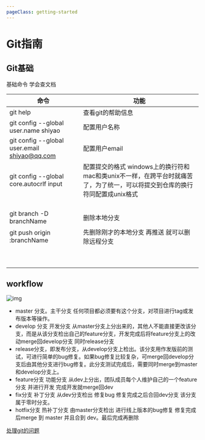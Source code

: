 ```yaml
---
pageClass: getting-started
---
```


# Git指南

## Git基础
基础命令 学会查文档



| 命令                                         | 功能                                                         |
| -------------------------------------------- | ------------------------------------------------------------ |
| git help                                     | 查看git的帮助信息                                            |
| git config --global user.name shiyao         | 配置用户名称                                                 |
| git config --global user.email shiyao@qq.com | 配置用户email                                                |
| git config --global core.autocrlf input      | 配置提交的格式  windows上的换行符和mac和类unix不一样，在跨平台时就痛苦了，为了统一，可以将提交到仓库的换行符同配置成unix格式 |
|                                              |                                                              |
|                                              |                                                              |
|                                              |                                                              |
|                                              |                                                              |
| git branch -D branchName                     | 删除本地分支                                                 |
| git push origin :branchName                  | 先删除刚才的本地分支 再推送 就可以删除远程分支               |
|                                              |                                                              |
|                                              |                                                              |
|                                              |                                                              |
|                                              |                                                              |
|                                              |                                                              |
|                                              |                                                              |
|                                              |                                                              |
|                                              |                                                              |
|                                              |                                                              |



## workflow

![img](https://pic1.zhimg.com/v2-86810fd98b9f40c9d098b4b65aceef0f_1200x500.jpg)





* master 分支。主干分支 任何项目都必须要有这个分支，对项目进行tag或发布版本等操作。
* develop 分支 开发分支 从master分支上分出来的，其他人不能直接更改该分支，而是从该分支检出自己的feature分支，开发完成后将feature分支上的改动merge回develop分支 同时release分支
* release分支，即发布分支，从develop分支上检出。该分支用作发版前的测试，可进行简单的bug修复。如果bug修复比较复杂，可merge回develop分支后由其他分支进行bug修复。此分支测试完成后，需要同时merge到master和develop分支上。
* feature分支 功能分支 从dev上分出，团队成员每个人维护自己的一个feature分支 并进行开发 完成开发就merge回dev
* fix分支 补丁分支 从dev分支检出 修复bug 修复完成之后合回dev分支 该分支属于零时分支。
* hotfix分支  热补丁分支 由master分支检出 进行线上版本的bug修复 修复完成后merge 到 master 并且合到 dev。最后完成再删除



[处理git的问题](https://www.zhihu.com/question/20866683/answer/711725573)

